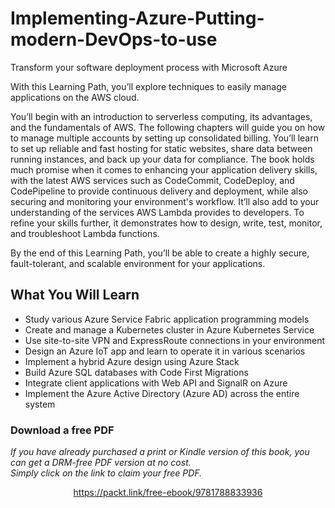 


# Implementing-Azure-Putting-modern-DevOps-to-use
Transform your software deployment process with Microsoft Azure

With this Learning Path, you’ll explore techniques to easily manage applications on the AWS cloud. 

You’ll begin with an introduction to serverless computing, its advantages, and the fundamentals of AWS. The following chapters will guide you on how to manage multiple accounts by setting up consolidated billing. You’ll learn to set up reliable and fast hosting for static websites, share data between running instances, and back up your data for compliance. The book holds much promise when it comes to enhancing your application delivery skills, with the latest AWS services such as CodeCommit, CodeDeploy, and CodePipeline to provide continuous delivery and deployment, while also securing and monitoring your environment's workflow. It’ll also add to your understanding of the services AWS Lambda provides to developers. To refine your skills further, it demonstrates how to design, write, test, monitor, and troubleshoot Lambda functions. 

By the end of this Learning Path, you’ll be able to create a highly secure, fault-tolerant, and scalable environment for your applications.



## What You Will Learn
* Study various Azure Service Fabric application programming models
* Create and manage a Kubernetes cluster in Azure Kubernetes Service
* Use site-to-site VPN and ExpressRoute connections in your environment
* Design an Azure IoT app and learn to operate it in various scenarios
* Implement a hybrid Azure design using Azure Stack
* Build Azure SQL databases with Code First Migrations
* Integrate client applications with Web API and SignalR on Azure
* Implement the Azure Active Directory (Azure AD) across the entire system
### Download a free PDF

 <i>If you have already purchased a print or Kindle version of this book, you can get a DRM-free PDF version at no cost.<br>Simply click on the link to claim your free PDF.</i>
<p align="center"> <a href="https://packt.link/free-ebook/9781788833936">https://packt.link/free-ebook/9781788833936 </a> </p>
